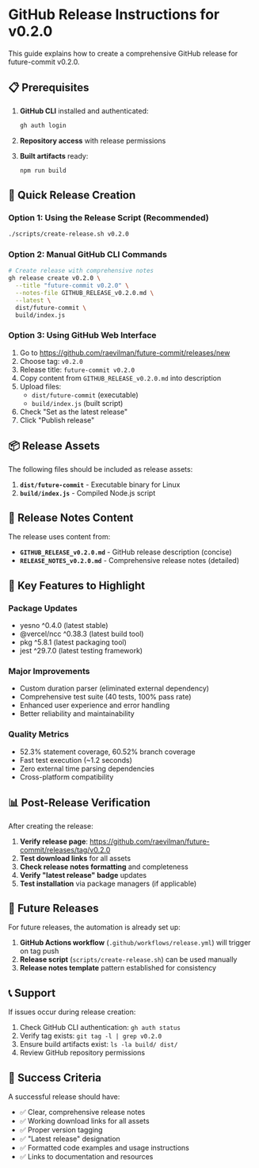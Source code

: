 # GitHub Release Instructions for v0.2.0

This guide explains how to create a comprehensive GitHub release for future-commit v0.2.0.

## 📋 Prerequisites

1. **GitHub CLI** installed and authenticated:
   ```bash
   gh auth login
   ```

2. **Repository access** with release permissions

3. **Built artifacts** ready:
   ```bash
   npm run build
   ```

## 🚀 Quick Release Creation

### Option 1: Using the Release Script (Recommended)
```bash
./scripts/create-release.sh v0.2.0
```

### Option 2: Manual GitHub CLI Commands
```bash
# Create release with comprehensive notes
gh release create v0.2.0 \
  --title "future-commit v0.2.0" \
  --notes-file GITHUB_RELEASE_v0.2.0.md \
  --latest \
  dist/future-commit \
  build/index.js
```

### Option 3: Using GitHub Web Interface
1. Go to https://github.com/raevilman/future-commit/releases/new
2. Choose tag: `v0.2.0`
3. Release title: `future-commit v0.2.0`
4. Copy content from `GITHUB_RELEASE_v0.2.0.md` into description
5. Upload files:
   - `dist/future-commit` (executable)
   - `build/index.js` (built script)
6. Check "Set as the latest release"
7. Click "Publish release"

## 📦 Release Assets

The following files should be included as release assets:

1. **`dist/future-commit`** - Executable binary for Linux
2. **`build/index.js`** - Compiled Node.js script

## 📝 Release Notes Content

The release uses content from:
- **`GITHUB_RELEASE_v0.2.0.md`** - GitHub release description (concise)
- **`RELEASE_NOTES_v0.2.0.md`** - Comprehensive release notes (detailed)

## 🔧 Key Features to Highlight

### Package Updates
- yesno ^0.4.0 (latest stable)
- @vercel/ncc ^0.38.3 (latest build tool)
- pkg ^5.8.1 (latest packaging tool)
- jest ^29.7.0 (latest testing framework)

### Major Improvements
- Custom duration parser (eliminated external dependency)
- Comprehensive test suite (40 tests, 100% pass rate)
- Enhanced user experience and error handling
- Better reliability and maintainability

### Quality Metrics
- 52.3% statement coverage, 60.52% branch coverage
- Fast test execution (~1.2 seconds)
- Zero external time parsing dependencies
- Cross-platform compatibility

## 📊 Post-Release Verification

After creating the release:

1. **Verify release page**: https://github.com/raevilman/future-commit/releases/tag/v0.2.0
2. **Test download links** for all assets
3. **Check release notes formatting** and completeness
4. **Verify "latest release" badge** updates
5. **Test installation** via package managers (if applicable)

## 🔄 Future Releases

For future releases, the automation is already set up:

1. **GitHub Actions workflow** (`.github/workflows/release.yml`) will trigger on tag push
2. **Release script** (`scripts/create-release.sh`) can be used manually
3. **Release notes template** pattern established for consistency

## 📞 Support

If issues occur during release creation:

1. Check GitHub CLI authentication: `gh auth status`
2. Verify tag exists: `git tag -l | grep v0.2.0`
3. Ensure build artifacts exist: `ls -la build/ dist/`
4. Review GitHub repository permissions

## 🎯 Success Criteria

A successful release should have:
- ✅ Clear, comprehensive release notes
- ✅ Working download links for all assets
- ✅ Proper version tagging
- ✅ "Latest release" designation
- ✅ Formatted code examples and usage instructions
- ✅ Links to documentation and resources